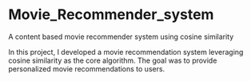 # Movie_Recommender_system

A content based movie recommender system using cosine similarity

In this project, I developed a movie recommendation system leveraging cosine similarity as the core algorithm. The goal was to provide personalized movie recommendations to users.

